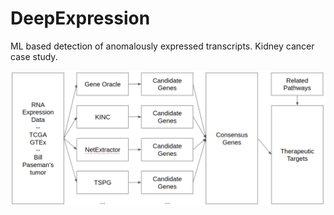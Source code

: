 # DeepExpression
ML based detection of anomalously expressed transcripts. Kidney cancer case study.

![workflow diagram](DeepExpression.png)
